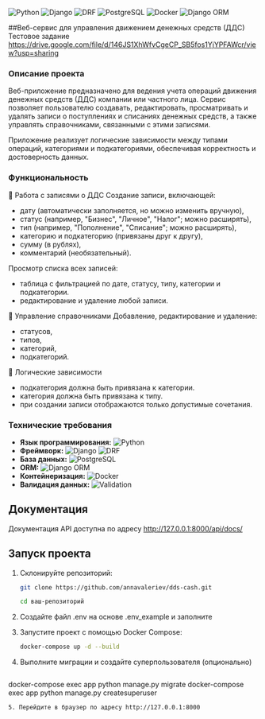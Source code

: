 ![Python](https://img.shields.io/badge/-Python-3776AB?logo=python&logoColor=white)
![Django](https://img.shields.io/badge/-Django-092E20?logo=django&logoColor=white)
![DRF](https://img.shields.io/badge/-DRF-ff1709?logo=django&logoColor=white)
![PostgreSQL](https://img.shields.io/badge/-PostgreSQL-336791?logo=postgresql&logoColor=white)
![Docker](https://img.shields.io/badge/-Docker-2496ED?logo=docker&logoColor=white)
![Django ORM](https://img.shields.io/badge/-Django%20ORM-092E20?logo=django&logoColor=white)

##Веб-сервис для управления движением денежных средств (ДДС)
Тестовое задание https://drive.google.com/file/d/146JS1XhWfvCgeCP_SB5fos1YjYPFAWcr/view?usp=sharing

### Описание проекта
Веб-приложение предназначено для ведения учета операций движения денежных средств (ДДС) компании или частного лица.
Сервис позволяет пользователю создавать, редактировать, просматривать и удалять записи о поступлениях и списаниях 
денежных средств, а также управлять справочниками, связанными с этими записями.

Приложение реализует логические зависимости между типами операций, категориями и подкатегориями, 
обеспечивая корректность и достоверность данных.

### Функциональность

📄 Работа с записями о ДДС
Создание записи, включающей:
- дату (автоматически заполняется, но можно изменить вручную),
- статус (например, "Бизнес", "Личное", "Налог"; можно расширять),
- тип (например, "Пополнение", "Списание"; можно расширять),
- категорию и подкатегорию (привязаны друг к другу),
- сумму (в рублях),
- комментарий (необязательный).

Просмотр списка всех записей:
- таблица с фильтрацией по дате, статусу, типу, категории и подкатегории.
- редактирование и удаление любой записи.

🧾 Управление справочниками
Добавление, редактирование и удаление:
- статусов,
- типов,
- категорий,
- подкатегорий.

🔄 Логические зависимости
- подкатегория должна быть привязана к категории.
- категория должна быть привязана к типу.
- при создании записи отображаются только допустимые сочетания.


### Технические требования

- **Язык программирования:** ![Python](https://img.shields.io/badge/Python-3.11-blue)
- **Фреймворк:** ![Django](https://img.shields.io/badge/Django-4.0-green) ![DRF](https://img.shields.io/badge/DRF-3.14-red)
- **База данных:** ![PostgreSQL](https://img.shields.io/badge/PostgreSQL-13-blue)
- **ORM:** ![Django ORM](https://img.shields.io/badge/Django%20ORM-ORM-lightblue)
- **Контейнеризация:** ![Docker](https://img.shields.io/badge/Docker-20.10-blue)
- **Валидация данных:** ![Validation](https://img.shields.io/badge/Data%20Validation-Enabled-brightgreen)



## Документация

Документация API доступна по адресу http://127.0.0.1:8000/api/docs/


## Запуск проекта

1. Склонируйте репозиторий:
   ```bash
   git clone https://github.com/annavaleriev/dds-cash.git

   cd ваш-репозиторий
   
2. Создайте файл .env на основе .env_example и заполните

3. Запустите проект с помощью Docker Compose:
   ```bash
   docker-compose up -d --build
   ```
4. Выполните миграции и создайте суперпользователя (опционально)
   ```bash
 docker-compose exec app python manage.py migrate
 docker-compose exec app python manage.py createsuperuser
   ```
5. Перейдите в браузер по адресу http://127.0.0.1:8000
